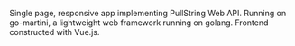 Single page, responsive app implementing PullString Web API. Running on go-martini, a lightweight web framework running on golang. Frontend constructed with Vue.js.
